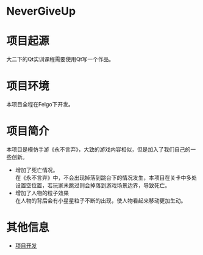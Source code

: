 # NeverGiveUp
# 项目起源
大二下的Qt实训课程需要使用Qt写一个作品。
# 项目环境
本项目全程在Felgo下开发。
# 项目简介
本项目是模仿手游《永不言弃》，大致的游戏内容相似，但是加入了我们自己的一些创新。
* 增加了死亡情况。<br>
  在《永不言弃》中，不会出现掉落到跳台下的情况发生，本项目在关卡中多处设置空位置，若玩家未跳过则会掉落到游戏场景边界，导致死亡。
* 增加了人物的粒子效果<br>
  在人物的背后会有小星星粒子不断的出现，使人物看起来移动更加生动。
# 其他信息
* [项目开发](https://github.com/jocoer/NeverGiveUp/blob/main/doc/%E9%A1%B9%E7%9B%AE%E5%BC%80%E5%8F%91.md)
